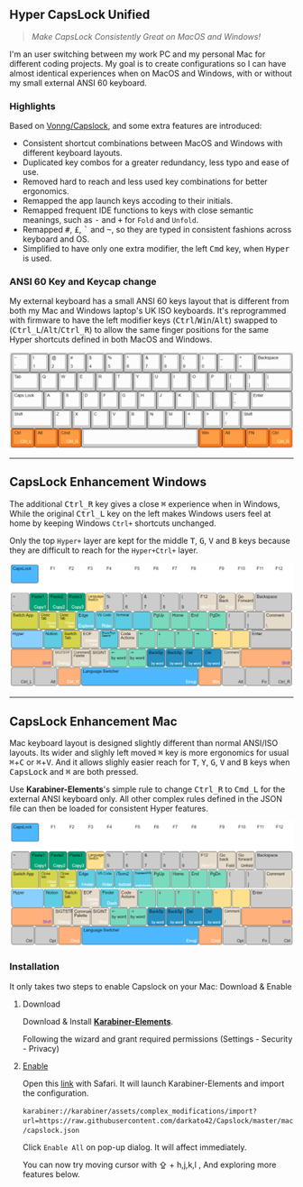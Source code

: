 ## Hyper CapsLock Unified

> *Make CapsLock Consistently Great on MacOS and Windows!*

I'm an user switching between my work PC and my personal Mac for different coding projects. My goal is to create configurations so I can have almost identical experiences when on MacOS and Windows, with or without my small external ANSI 60 keyboard.

### Highlights

Based on [Vonng/Capslock](https://github.com/Vonng/Capslock), and some extra features are introduced:

* Consistent shortcut combinations between MacOS and Windows with different keyboard layouts.
* Duplicated key combos for a greater redundancy, less typo and ease of use.
* Removed hard to reach and less used key combinations for better ergonomics.
* Remapped the app launch keys accoding to their initials.
* Remapped frequent IDE functions to keys with close semantic meanings, such as <kbd>-</kbd> and <kbd>+</kbd> for `Fold` and `Unfold`.
* Remapped <kbd>#</kbd>, <kbd>£</kbd>, <kbd>`</kbd> and <kbd>~</kbd>, so they are typed in consistent fashions across keyboard and OS.
* Simplified to have only one extra modifier, the left <kbd>Cmd</kbd> key, when <kbd>Hyper</kbd> is used.

### ANSI 60 Key and Keycap change

My external keyboard has a small ANSI 60 keys layout that is different from both my Mac and Windows laptop's UK ISO keyboards. It's reprogrammed with firmware to have the left modifier keys (<kbd>Ctrl</kbd>/<kbd>Win</kbd>/<kbd>Alt</kbd>) swapped to (<kbd>Ctrl_L</kbd>/<kbd>Alt</kbd>/<kbd>Ctrl_R</kbd>) to allow the same finger positions for the same Hyper shortcuts defined in both MacOS and Windows.

![ansi-60](docs/img/ansi-60-remapped.png)

------------------------

## CapsLock Enhancement Windows

The additional <kbd>Ctrl_R</kbd> key gives a close <kbd>⌘</kbd> experience when in Windows, While the original <kbd>Ctrl_L</kbd> key on the left makes Windows users feel at home by keeping Windows `Ctrl+` shortcuts unchanged.

Only the top `Hyper+` layer are kept for the middle <kbd>T</kbd>, <kbd>G</kbd>, <kbd>V</kbd> and <kbd>B</kbd> keys because they are difficult to reach for the `Hyper+Ctrl+` layer.

![hyper-win](docs/img/hyper-caps-lock-win.png)

------------------------

## CapsLock Enhancement Mac

Mac keyboard layout is designed slightly different than normal ANSI/ISO layouts. Its wider and slighly left moved <kbd>⌘</kbd> key is more ergonomics for usual <kbd>⌘</kbd>+<kbd>C</kbd> or <kbd>⌘</kbd>+<kbd>V</kbd>. And it allows slighly easier reach for <kbd>T</kbd>, <kbd>Y</kbd>, <kbd>G</kbd>, <kbd>V</kbd> and <kbd>B</kbd> keys when <kbd>CapsLock</kbd> and <kbd>⌘</kbd> are both pressed.

Use **Karabiner-Elements**'s simple rule to change <kbd>Ctrl_R</kbd> to <kbd>Cmd_L</kbd> for the external ANSI keyboard only. All other complex rules defined in the JSON file can then be loaded for consistent Hyper features.

![hyper-mac](docs/img/hyper-caps-lock-mac.png)

### Installation

It only takes two steps to enable Capslock on your Mac: Download & Enable

1. Download

   Download & Install [**Karabiner-Elements**](https://karabiner-elements.pqrs.org/).

   Following the wizard and grant required permissions (Settings - Security - Privacy)

2. [Enable](karabiner://karabiner/assets/complex_modifications/import?url=https://ke-complex-modifications.pqrs.org/json/caps_lock_enhancement.json)

   Open this [link](karabiner://karabiner/assets/complex_modifications/import?url=https://raw.githubusercontent.com/darkato42/Capslock/master/mac/capslock.json) with Safari. It will launch Karabiner-Elements and import the configuration.

   `karabiner://karabiner/assets/complex_modifications/import?url=https://raw.githubusercontent.com/darkato42/Capslock/master/mac/capslock.json`

   Click `Enable All` on pop-up dialog. It will affect immediately.

   You can now try moving cursor with ⇪ + h,j,k,l , And exploring more features below.